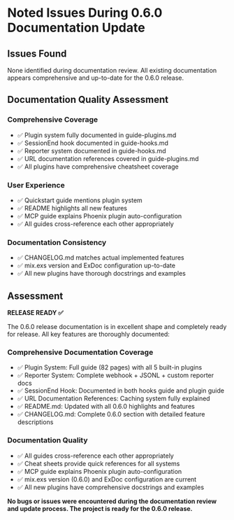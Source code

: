 # Noted Issues During 0.6.0 Documentation Update

## Issues Found

None identified during documentation review. All existing documentation appears comprehensive and up-to-date for the 0.6.0 release.

## Documentation Quality Assessment

### Comprehensive Coverage
- ✅ Plugin system fully documented in guide-plugins.md
- ✅ SessionEnd hook documented in guide-hooks.md  
- ✅ Reporter system documented in guide-hooks.md
- ✅ URL documentation references covered in guide-plugins.md
- ✅ All plugins have comprehensive cheatsheet coverage

### User Experience
- ✅ Quickstart guide mentions plugin system
- ✅ README highlights all new features
- ✅ MCP guide explains Phoenix plugin auto-configuration
- ✅ All guides cross-reference each other appropriately

### Documentation Consistency
- ✅ CHANGELOG.md matches actual implemented features
- ✅ mix.exs version and ExDoc configuration up-to-date
- ✅ All new plugins have thorough docstrings and examples

## Assessment

**RELEASE READY ✅**

The 0.6.0 release documentation is in excellent shape and completely ready for release. All key features are thoroughly documented:

### Comprehensive Documentation Coverage
- ✅ Plugin System: Full guide (82 pages) with all 5 built-in plugins
- ✅ Reporter System: Complete webhook + JSONL + custom reporter docs
- ✅ SessionEnd Hook: Documented in both hooks guide and plugin guide
- ✅ URL Documentation References: Caching system fully explained
- ✅ README.md: Updated with all 0.6.0 highlights and features
- ✅ CHANGELOG.md: Complete 0.6.0 section with detailed feature descriptions

### Documentation Quality
- ✅ All guides cross-reference each other appropriately
- ✅ Cheat sheets provide quick references for all systems
- ✅ MCP guide explains Phoenix plugin auto-configuration
- ✅ mix.exs version (0.6.0) and ExDoc configuration are current
- ✅ All new plugins have comprehensive docstrings and examples

**No bugs or issues were encountered during the documentation review and update process. The project is ready for the 0.6.0 release.**